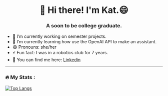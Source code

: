 <h1 align="center">👋 Hi there! I'm Kat.😄
<h3 align="center">A soon to be college graduate.</h3>

- 🔭 I’m currently working on semester projects.
- 🌱 I’m currently learning how use the OpenAI API to make an assistant.
- 😄 Pronouns: she/her
- ⚡ Fun fact: I was in a robotics club for 7 years.
- 🔗 You can find me here: [Linkedin](www.linkedin.com/in/kecuster)

---
### :fire: My Stats :
[![Top Langs](https://github-readme-stats.vercel.app/api/top-langs/?username=Rebelkat18&layout=compact&theme=vision-friendly-dark)](https://github.com/anuraghazra/github-readme-stats)
